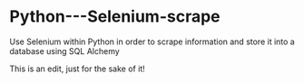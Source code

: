 # Python---Selenium-scrape
Use Selenium within Python in order to scrape information and store it into a database using SQL Alchemy

This is an edit, just for the sake of it!
